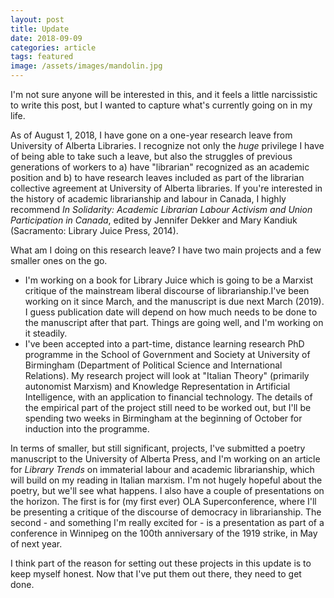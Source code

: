 ```yaml
---
layout: post
title: Update
date: 2018-09-09
categories: article
tags: featured
image: /assets/images/mandolin.jpg
---
```


I'm not sure anyone will be interested in this, and it feels a little
narcissistic to write this post, but I wanted to capture what's
currently going on in my life.

As of August 1, 2018, I have gone on a one-year research leave from
University of Alberta Libraries. I recognize not only the *huge*
privilege I have of being able to take such a leave, but also the
struggles of previous generations of workers to a) have "librarian"
recognized as an academic position and b) to have research leaves
included as part of the librarian collective agreement at University of
Alberta libraries. If you're interested in the history of academic
librarianship and labour in Canada, I highly recommend *In Solidarity:
Academic Librarian Labour Activism and Union Participation in Canada*,
edited by Jennifer Dekker and Mary Kandiuk (Sacramento: Library Juice
Press, 2014).

What am I doing on this research leave? I have two main projects and a
few smaller ones on the go.

* I'm working on a book for Library Juice which is going to be a Marxist
  critique of the mainstream liberal discourse of librarianship.I've
been working on it since March, and the manuscript is due next March
(2019). I guess publication date will depend on how much needs to be
done to the manuscript after that part. Things are going well, and I'm
working on it steadily.
* I've been accepted into a part-time, distance learning research PhD
  programme in the School of Government and Society at University of
Birmingham (Department of Political Science and International
Relations). My research project will look at "Italian Theory" (primarily
autonomist Marxism) and Knowledge Representation in Artificial
Intelligence, with an application to financial technology. The details
of the empirical part of the project still need to be worked out, but
I'll be spending two weeks in Birmingham at the beginning of October for
induction into the programme.

In terms of smaller, but still significant, projects, I've submitted a
poetry manuscript to the University of Alberta Press, and I'm working on
an article for *Library Trends* on immaterial labour and academic
librarianship, which will build on my reading in Italian marxism. I'm
not hugely hopeful about the poetry, but we'll see what happens. I also
have a couple of presentations on the horizon. The first is for (my
first ever) OLA Superconference, where I'll be presenting a critique of
the discourse of democracy in librarianship. The second - and something
I'm really excited for - is a presentation as part of a conference in
Winnipeg on the 100th anniversary of the 1919 strike, in May of next
year.

I think part of the reason for setting out these projects in this update
is to keep myself honest. Now that I've put them out there, they need to
get done.
